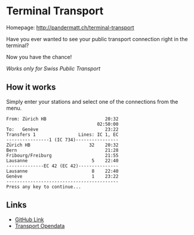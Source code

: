 # Terminal Transport

Homepage: <http://pandermatt.ch/terminal-transport>

Have you ever wanted to see your public transport connection right in the terminal?

Now you have the chance!

_Works only for Swiss Public Transport_

## How it works

Simply enter your stations and select one of the connections from the menu.

~~~
From: Zürich HB                      20:32
                                  02:50:00
To:   Genève                         23:22
Transfers 1                Lines: IC 1, EC
----------------1 (IC 734)----------------
Zürich HB                      32    20:32
Bern                                 21:28
Fribourg/Freiburg                    21:55
Lausanne                        5    22:40
--------------EC 42 (EC 42)---------------
Lausanne                        8    22:40
Genève                          1    23:22
------------------------------------------
Press any key to continue...
~~~


## Links
- [GitHub Link](https://github.com/pandermatt/Terminal_Transport_Swiss)
- [Transport Opendata](http://transport.opendata.ch/)
